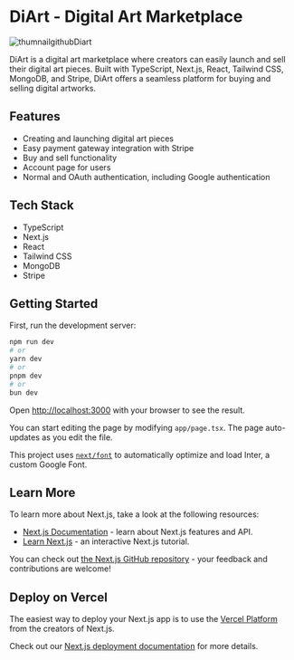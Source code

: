 # DiArt - Digital Art Marketplace

![thumnailgithubDiart](https://github.com/mmd-moradi/DiArt/assets/110211422/5df9cce1-cfd0-4363-83ee-425921d5326a)


DiArt is a digital art marketplace where creators can easily launch and sell their digital art pieces. Built with TypeScript, Next.js, React, Tailwind CSS, MongoDB, and Stripe, DiArt offers a seamless platform for buying and selling digital artworks.

## Features
- Creating and launching digital art pieces
- Easy payment gateway integration with Stripe
- Buy and sell functionality
- Account page for users
- Normal and OAuth authentication, including Google authentication

## Tech Stack
- TypeScript
- Next.js
- React
- Tailwind CSS
- MongoDB
- Stripe
## Getting Started


First, run the development server:

```bash
npm run dev
# or
yarn dev
# or
pnpm dev
# or
bun dev
```

Open [http://localhost:3000](http://localhost:3000) with your browser to see the result.

You can start editing the page by modifying `app/page.tsx`. The page auto-updates as you edit the file.

This project uses [`next/font`](https://nextjs.org/docs/basic-features/font-optimization) to automatically optimize and load Inter, a custom Google Font.

## Learn More

To learn more about Next.js, take a look at the following resources:

- [Next.js Documentation](https://nextjs.org/docs) - learn about Next.js features and API.
- [Learn Next.js](https://nextjs.org/learn) - an interactive Next.js tutorial.

You can check out [the Next.js GitHub repository](https://github.com/vercel/next.js/) - your feedback and contributions are welcome!

## Deploy on Vercel

The easiest way to deploy your Next.js app is to use the [Vercel Platform](https://vercel.com/new?utm_medium=default-template&filter=next.js&utm_source=create-next-app&utm_campaign=create-next-app-readme) from the creators of Next.js.

Check out our [Next.js deployment documentation](https://nextjs.org/docs/deployment) for more details.
